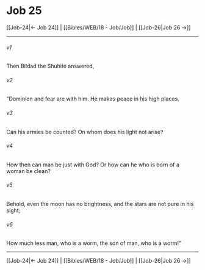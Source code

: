 # Job 25

[[Job-24|← Job 24]] | [[Bibles/WEB/18 - Job/Job]] | [[Job-26|Job 26 →]]
***



###### v1 
Then Bildad the Shuhite answered, 

###### v2 
"Dominion and fear are with him. He makes peace in his high places. 

###### v3 
Can his armies be counted? On whom does his light not arise? 

###### v4 
How then can man be just with God? Or how can he who is born of a woman be clean? 

###### v5 
Behold, even the moon has no brightness, and the stars are not pure in his sight; 

###### v6 
How much less man, who is a worm, the son of man, who is a worm!"

***
[[Job-24|← Job 24]] | [[Bibles/WEB/18 - Job/Job]] | [[Job-26|Job 26 →]]
